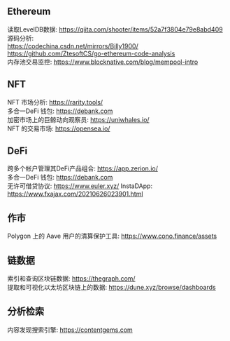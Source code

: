 ## Ethereum  
读取LevelDB数据:  https://qiita.com/shooter/items/52a7f3804e79e8abd409   
源码分析:  
https://codechina.csdn.net/mirrors/Billy1900/     
https://github.com/ZtesoftCS/go-ethereum-code-analysis  
内存池交易监控:  https://www.blocknative.com/blog/mempool-intro  

## NFT  
NFT 市场分析:  https://rarity.tools/  
多合一DeFi 钱包: https://debank.com   
加密市场上的巨鲸动向观察员:  https://uniwhales.io/  
NFT 的交易市场:  https://opensea.io/  


## DeFi  
跨多个帐户管理其DeFi产品组合: https://app.zerion.io/  
多合一DeFi 钱包: https://debank.com   
无许可借贷协议:  https://www.euler.xyz/
InstaDApp: https://www.fxajax.com/20210626023901.html

## 作市  
Polygon 上的 Aave 用户的清算保护工具: https://www.cono.finance/assets  


## 链数据  
索引和查询区块链数据:  https://thegraph.com/  
提取和可视化以太坊区块链上的数据:  https://dune.xyz/browse/dashboards  

## 分析检索  
内容发现搜索引擎:  https://contentgems.com   

